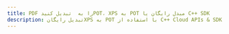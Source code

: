 ---title: PDF را به  تبدیل کنیدPOT، XPS به POT مبدل رایگان یا C++ SDKdescription: تبدیل رایگانXPS به POT با استفاده از C++ Cloud APIs & SDK همچنین اسناد PDF را در Cloud ایجاد، ویرایش و رندر کنید.---